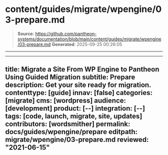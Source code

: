 # content/guides/migrate/wpengine/03-prepare.md

> **Source**: https://github.com/pantheon-systems/documentation/blob/main/content/guides/migrate/wpengine/03-prepare.md
> **Generated**: 2025-09-25 00:26:05

---

---
title: Migrate a Site From WP Engine to Pantheon Using Guided Migration
subtitle: Prepare
description: Get your site ready for migration.
contenttype: [guide]
innav: [false]
categories: [migrate]
cms: [wordpress]
audience: [development]
product: [--]
integration: [--]
tags: [code, launch, migrate, site, updates]
contributors: [wordsmither]
permalink: docs/guides/wpengine/prepare
editpath: migrate/wpengine/03-prepare.md
reviewed: "2021-06-15"
---

<Partial file="migrate/prepare.md" />